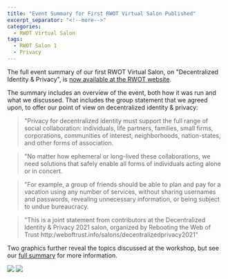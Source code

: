 ```yaml
---
title: "Event Summary for First RWOT Virtual Salon Published"
excerpt_separator: "<!--more-->"
categories:
  - RWOT Virtual Salon
tags:
  - RWOT Salon 1
  - Privacy
---
```


The full event summary of our first RWOT Virtual Salon, on "Decentralized Identity & Privacy", is [now available at the RWOT website](https://www.weboftrust.info/salons/rwot-salon-1.html).

The summary includes an overview of the event, both how it was run and what we discussed. That includes the group statement that we agreed upon, to offer our point of view on decentralized identity & privacy:

<!--more-->

> "Privacy for decentralized identity must support the full range of social collaboration: individuals, life partners, families, small firms, corporations, communities of interest, neighborhoods, nation-states, and other forms of association.

> "No matter how ephemeral or long-lived these collaborations, we need solutions that safely enable all forms of individuals acting alone or in concert.

> "For example, a group of friends should be able to plan and pay for a vacation using any number of services, without sharing usernames and passwords, revealing unnecessary information, or being subject to undue bureaucracy.

> "This is a joint statement from contributors at the Decentralized Identity & Privacy 2021 salon, organized by Rebooting the Web of Trust http:/weboftrust.info/salons/decentralizedprivacy2021"

Two graphics further reveal the topics discussed at the workshop, but see our [full summary](https://www.weboftrust.info/salons/rwot-salon-1.html) for more information.

![](https://www.weboftrust.info/images/vsalon1/rwot_v3_web_final.jpg)
![](https://www.weboftrust.info/images/vsalon1/rwot_v3_web_final2.jpg)
